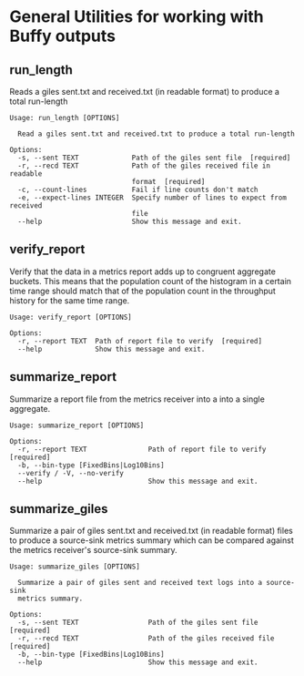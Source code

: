 # General Utilities for working with Buffy outputs


## run_length
Reads a giles sent.txt and received.txt (in readable format) to produce a total run-length

```
Usage: run_length [OPTIONS]

  Read a giles sent.txt and received.txt to produce a total run-length

Options:
  -s, --sent TEXT             Path of the giles sent file  [required]
  -r, --recd TEXT             Path of the giles received file in readable
                              format  [required]
  -c, --count-lines           Fail if line counts don't match
  -e, --expect-lines INTEGER  Specify number of lines to expect from received
                              file
  --help                      Show this message and exit.
```


## verify_report
Verify that the data in a metrics report adds up to congruent aggregate buckets.
This means that the population count of the histogram in a certain time range should match that of the population count in the throughput history for the same time range.

```
Usage: verify_report [OPTIONS]

Options:
  -r, --report TEXT  Path of report file to verify  [required]
  --help             Show this message and exit.
```


## summarize_report
Summarize a report file from the metrics receiver into a into a single aggregate.

```
Usage: summarize_report [OPTIONS]

Options:
  -r, --report TEXT               Path of report file to verify  [required]
  -b, --bin-type [FixedBins|Log10Bins]
  --verify / -V, --no-verify
  --help                          Show this message and exit.
```


## summarize_giles
Summarize a pair of giles sent.txt and received.txt (in readable format) files to produce a source-sink metrics summary which can be compared against the metrics receiver's source-sink summary.

```
Usage: summarize_giles [OPTIONS]

  Summarize a pair of giles sent and received text logs into a source-sink
  metrics summary.

Options:
  -s, --sent TEXT                 Path of the giles sent file  [required]
  -r, --recd TEXT                 Path of the giles received file  [required]
  -b, --bin-type [FixedBins|Log10Bins]
  --help                          Show this message and exit.
```
